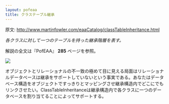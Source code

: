 ```yaml
---
layout: pofeaa
title: クラステーブル継承
---
```


原文: http://www.martinfowler.com/eaaCatalog/classTableInheritance.html

*各クラスに対して一つのテーブルを持った継承階層を表す。*

解説の全文は『PofEAA』 **285** ページを参照。

![](http://www.martinfowler.com/eaaCatalog/classInheritanceTableSketch.gif)

オブジェクトとリレーショナルの不一致の極めて目に見える局面はリレーショナルデータベースは継承をサポートしていないという事実である。あなたはデータベース構造をオブジェクトですっきりとマッピングさせ継承構造内でどこにでもリンクさせたい。ClassTableInheritanceは継承構造内で各クラスに一つのデータベースを割り当てることによってサポートする。
